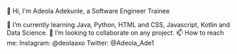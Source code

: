 👋 Hi, I'm Adeola Adekunle, a Software Engineer Trainee

 🌱 I’m currently learning Java, Python, HTML and CSS, Javascript, Kotlin and Data Science.
 💞️ I’m looking to collaborate on any project.
 📫 How to reach me:
 Instagram: @deolaaxo
 Twitter: @Adeola_Ade1

<!---
RevEmmanuel/RevEmmanuel is a ✨ special ✨ repository because its `README.md` (this file) appears on your GitHub profile.
You can click the Preview link to take a look at your changes.
--->
